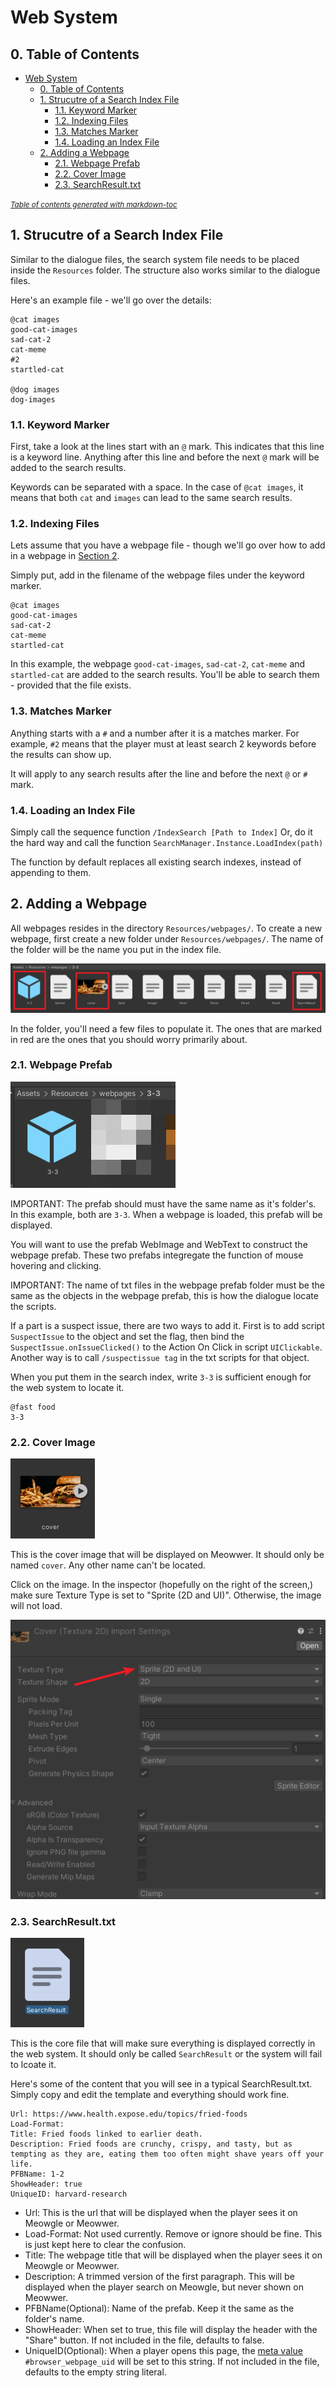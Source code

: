 # Web System
## 0. Table of Contents

- [Web System](#web-system)
  * [0. Table of Contents](#0-table-of-contents)
  * [1. Strucutre of a Search Index File](#1-strucutre-of-a-search-index-file)
    + [1.1. Keyword Marker](#11-keyword-marker)
    + [1.2. Indexing Files](#12-indexing-files)
    + [1.3. Matches Marker](#13-matches-marker)
    + [1.4. Loading an Index File](#14-loading-an-index-file)
  * [2. Adding a Webpage](#2-adding-a-webpage)
    + [2.1. Webpage Prefab](#21-webpage-prefab)
    + [2.2. Cover Image](#22-cover-image)
    + [2.3. SearchResult.txt](#23-searchresulttxt)

<small><i><a href='http://ecotrust-canada.github.io/markdown-toc/'>Table of contents generated with markdown-toc</a></i></small>

## 1. Strucutre of a Search Index File
Similar to the dialogue files, the search system file needs to be placed inside the `Resources` folder.
The structure also works similar to the dialogue files.

Here's an example file - we'll go over the details:
```
@cat images
good-cat-images
sad-cat-2
cat-meme
#2
startled-cat

@dog images
dog-images
```

### 1.1. Keyword Marker
First, take a look at the lines start with an `@` mark. This indicates that this line is a keyword line. Anything after this line and before the next `@` mark will be added to the search results. 

Keywords can be separated with a space. In the case of `@cat images`, it means that both `cat` and `images` can lead to the same search results.

### 1.2. Indexing Files
Lets assume that you have a webpage file - though we'll go over how to add in a webpage in [Section 2](2-adding-a-webpage). 

Simply put, add in the filename of the webpage files under the keyword marker.

```
@cat images
good-cat-images
sad-cat-2
cat-meme
startled-cat
```

In this example, the webpage `good-cat-images`, `sad-cat-2`, `cat-meme` and `startled-cat` are added to the search results. You'll be able to search them - provided that the file exists.

### 1.3. Matches Marker
Anything starts with a `#` and a number after it is a matches marker. For example, `#2` means that the player must at least search 2 keywords before the results can show up.

It will apply to any search results after the line and before the next `@` or `#` mark.

### 1.4. Loading an Index File
Simply call the sequence function `/IndexSearch [Path to Index]`
Or, do it the hard way and call the function `SearchManager.Instance.LoadIndex(path)`

The function by default replaces all existing search indexes, instead of appending to them.


## 2. Adding a Webpage
All webpages resides in the directory `Resources/webpages/`. To create a new webpage, first create a new folder under `Resources/webpages/`. The name of the folder will be the name you put in the index file.

![Webpage Structure](images/tutorial_webpage.png)

In the folder, you'll need a few files to populate it. The ones that are marked in red are the ones that you should worry primarily about.

### 2.1. Webpage Prefab
![Webpage Structure](images/tutorial_webpage_1.png)

IMPORTANT: The prefab should must have the same name as it's folder's. In this example, both are `3-3`. When a webpage is loaded, this prefab will be displayed.

You will want to use the prefab WebImage and WebText to construct the webpage prefab. These two prefabs integregate the function of mouse hovering and clicking.

IMPORTANT: The name of txt files in the webpage prefab folder must be the same as the objects in the webpage prefab, this is how the dialogue locate the scripts.

If a part is a suspect issue, there are two ways to add it. First is to add script `SuspectIssue` to the object and set the flag, then bind the `SuspectIssue.onIssueClicked()` to the Action On Click in script `UIClickable`. Another way is to call `/suspectissue tag` in the txt scripts for that object.

When you put them in the search index, write `3-3` is sufficient enough for the web system to locate it.

```
@fast food
3-3
```

### 2.2. Cover Image
![Webpage Structure](images/tutorial_webpage_2.png)

This is the cover image that will be displayed on Meowwer. It should only be named `cover`. Any other name can't be located.

Click on the image. In the inspector (hopefully on the right of the screen,) make sure Texture Type is set to "Sprite (2D and UI)". Otherwise, the image will not load.

![Webpage Structure](images/tutorial_webpage_3.png)

### 2.3. SearchResult.txt
![Webpage Structure](images/tutorial_webpage_4.png)

This is the core file that will make sure everything is displayed correctly in the web system. It should only be called `SearchResult` or the system will fail to lcoate it.

Here's some of the content that you will see in a typical SearchResult.txt. Simply copy and edit the template and everything should work fine.

```
Url: https://www.health.expose.edu/topics/fried-foods
Load-Format: 
Title: Fried foods linked to earlier death.
Description: Fried foods are crunchy, crispy, and tasty, but as tempting as they are, eating them too often might shave years off your life.
PFBName: 1-2
ShowHeader: true
UniqueID: harvard-research
```

 - Url: This is the url that will be displayed when the player sees it on Meowgle or Meowwer.
 - Load-Format: Not used currently. Remove or ignore should be fine. This is just kept here to clear the confusion.
 - Title: The webpage title that will be displayed when the player sees it on Meowgle or Meowwer.
 - Description: A trimmed version of the first paragraph. This will be displayed when the player search on Meowgle, but never shown on Meowwer.
 - PFBName(Optional): Name of the prefab. Keep it the same as the folder's name.
 - ShowHeader: When set to true, this file will display the header with the "Share" button. If not included in the file, defaults to false.
 - UniqueID(Optional): When a player opens this page, the [meta value](readme_dialogue_system.md#51-all-meta-values) `#browser_webpage_uid` will be set to this string. If not included in the file, defaults to the empty string literal.


